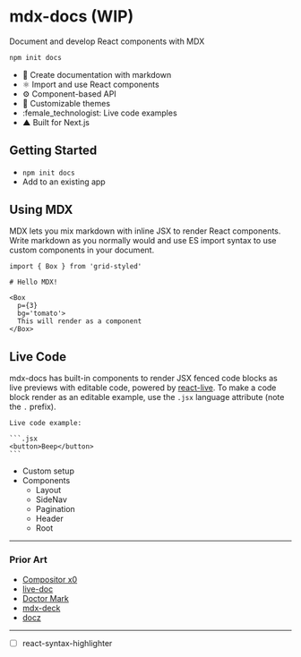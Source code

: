 
# mdx-docs (WIP)

Document and develop React components with MDX

```sh
npm init docs
```

- :memo: Create documentation with markdown
- :atom_symbol: Import and use React components
- :gear: Component-based API
- :nail_care: Customizable themes
- :female_technologist: Live code examples
- ▲ Built for Next.js

## Getting Started

- `npm init docs`
- Add to an existing app

## Using MDX

MDX lets you mix markdown with inline JSX to render React components.
Write markdown as you normally would and use ES import syntax to use custom components in your document.

```mdx
import { Box } from 'grid-styled'

# Hello MDX!

<Box
  p={3}
  bg='tomato'>
  This will render as a component
</Box>
```

## Live Code

mdx-docs has built-in components to render JSX fenced code blocks as live previews with editable code, powered by [react-live][].
To make a code block render as an editable example, use the `.jsx` language attribute (note the `.` prefix).

````mdx
Live code example:

```.jsx
<button>Beep</button>
```
````

[react-live]: https://github.com/formidable/react-live

- Custom setup
- Components
  - Layout
  - SideNav
  - Pagination
  - Header
  - Root

---

### Prior Art

- [Compositor x0][]
- [live-doc][]
- [Doctor Mark][]
- [mdx-deck][]
- [docz][]

[Compositor x0]: https://compositor.io/x0
[live-doc]: https://github.com/jxnblk/live-doc
[Doctor Mark]: https://github.com/jxnblk/doctor-mark
[mdx-deck]: https://github.com/jxnblk/mdx-deck
[docz]: https://github.com/pedronauck/docz

---

- [ ] react-syntax-highlighter

